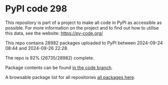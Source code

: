 # PyPI code 298

This repository is part of a project to make all code in PyPI as accessible as possible. For more information 
on the project and to find out how to utilise this data, see the website: https://py-code.org/

This repo contains 28982 packages uploaded to PyPI between 
2024-09-24 08:44 and 2024-09-26 22:28.

The repo is 92% (26735/28982) complete.

Package contents can be found [in the code branch](https://github.com/pypi-data/pypi-mirror-298/tree/code/packages).

A browsable package list for all repositories [all packages here](https://py-code.org/repositories/pypi-mirror-298).



